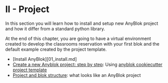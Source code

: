 # II - Project


In this section you will learn how to install and setup new AnyBlok project and
how it differ from a standard python library.

At the end of this chapter, you are going to have a virtual environment created
to develop the classrooms reservation with your first blok and the default
example created by the project template.

* [Install AnyBlok][01_install.md]
* [Create a new Anyblok project: step by step](02_cookiecutter.md):
  Using [anyblok cookiecutter project template](
  https://github.com/AnyBlok/cookiecutter-anyblok-project)
* [Project and blok structure](03_structure.md): what looks like an AnyBlok
  project
